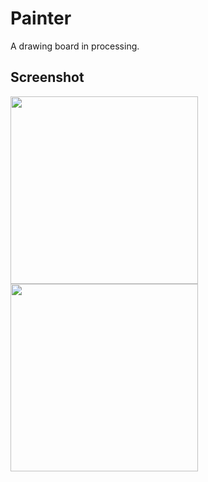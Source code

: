 # Painter

A drawing board in processing.

Screenshot
----------------------------
<div>
<img width="300" src="https://user-images.githubusercontent.com/47909174/79640571-44c10280-81cd-11ea-9d0f-66c5437a95ec.png">
<img width="300" src="https://user-images.githubusercontent.com/47909174/79640575-468ac600-81cd-11ea-8ec7-11fda5b25634.jpg">
</div>
